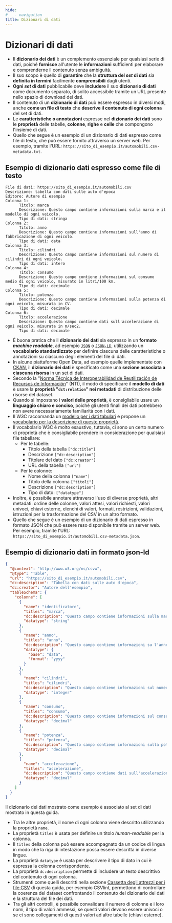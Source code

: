 ```yaml
---
hide:
#   - navigation
title: Dizionari di dati
---
```



# Dizionari di dati

- Il **dizionario dei dati** è un complemento essenziale per qualsiasi serie di dati, poiché **fornisce** all'utente le **informazioni** sufficienti per elaborare e comprenderne il contenuto senza ambiguità.
- Il suo scopo è quello di **garantire** che la **struttura del *set* di dati** sia **definita in termini** facilmente **comprensibili** dagli utenti.
- **Ogni *set* di dati** pubblicabile deve **includere** il suo **dizionario di dati** come documento separato, di solito accessibile tramite un URL presente nello spazio di download dei dati.
- Il contenuto di un **dizionario di dati** può essere espresso in diversi modi, anche **come un file di testo** che **descrive il contenuto di ogni colonna** del set di dati.
- Le **caratteristiche o annotazioni** espresse nel **dizionario dei dati** sono le **proprietà** delle tabelle, **colonne**, **righe** e **celle** che compongono l'insieme di dati.
- Quello che segue è un esempio di un dizionario di dati espresso come file di testo, che può essere fornito attraverso un server web. Per esempio, tramite l'URL: `https://sito_di_esempio.it/automobili.csv-metadata.txt`.


## Esempio di dizionario dati espresso come file di testo

``` title="automobili.csv-metadata.txt"
File di dati: https://sito_di_esempio.it/automobili.csv
Descrizione: tabella con dati sulle auto d'epoca
Editore: Autore di esempio
Colonna 1:
      Titolo: marca
      Descrizione: Questo campo contiene informazioni sulla marca e il modello di ogni veicolo.
      Tipo di dati: stringa
Colonna 2:
      Titolo: anno
      Descrizione: Questo campo contiene informazioni sull'anno di fabbricazione di ogni veicolo.
      Tipo di dati: data
Colonna 3:
      Titolo: cilindri
      Descrizione: Questo campo contiene informazioni sul numero di cilindri di ogni veicolo.
      Tipo di dati: intero
Colonna 4:
      Titolo: consumo
      Descrizione: Questo campo contiene informazioni sul consumo medio di ogni veicolo, misurato in litri/100 km.
      Tipo di dati: decimale
Colonna 5:
      Titolo: potenza
      Descrizione: Questo campo contiene informazioni sulla potenza di ogni veicolo, misurata in CV.
      Tipo di dati: decimale
Colonna 6:
      Titolo: accelerazione
      Descrizione: Questo campo contiene dati sull'accelerazione di ogni veicolo, misurata in m/sec2.
      Tipo di dati: decimale
```

- È buona pratica che il **dizionario dei dati** sia espresso in un **formato *machine readable***, ad esempio [`JSON`](https://www.w3schools.com/js/js_json_intro.asp) o [`JSON-LD`](https://www.w3.org/TR/json-ld11/), utilizzando un **vocabolario standardizzato** per definire ciascuna delle caratteristiche o annotazioni su ciascuno degli elementi del file di dati.
- In alcune piattaforme Open Data, ad esempio quelle implementate con [CKAN](https://ckan.org/), il **dizionario dei dati** è specificato come una **sezione associata a ciascuna risorsa** in un set di dati.
- Secondo la "[Norma Técnica de Interoperabilidad de Reutilización de Recursos de Información](https://datos.gob.es/en/documentacion/norma-tecnica-de-interoperabiliad-de-reutilizacion-de-recursos-de-informacion)" (NTI), il modo di specificare il **modello di dati** è usare la **proprietà "`dct:relation`" nei metadati** di distribuzione delle risorse del dataset.
- Quando si impostano i **valori delle proprietà**, è consigliabile usare un **linguaggio chiaro e conciso**, poiché gli utenti finali dei dati potrebbero non avere necessariamente familiarità con i dati.
- Il W3C raccomanda un [modello per i dati tabulari](https://www.w3.org/TR/tabular-data-model/) e propone un [vocabolario per la descrizione di queste proprietà](https://www.w3.org/TR/tabular-metadata/).
- Il vocabolario W3C è molto esaustivo, tuttavia, ci sono un certo numero di proprietà che è consigliabile prendere in considerazione per qualsiasi file tabellare:
    - Per le tabelle:
         - Titolo della tabella `["dc:title"]`
         - Descrizione `["dc:description"]`
         - Titolare del dato `["dc:creator"]`
         - URL della tabella `["url"]`
    - Per le colonne:
         - Nome della colonna `["name"]`
         - Titolo della colonna `["titoli"]`
         - Descrizione `["dc:description"]`
         - Tipo di dato: `["datatype"]`
- Inoltre, è possibile annotare attraverso l'uso di diverse proprietà, altri metadati: ordine delle colonne, valori attesi, valori richiesti, valori univoci, chiavi esterne, elenchi di valori, formati, restrizioni, validazioni, istruzioni per la trasformazione del CSV in un altro formato.
- Quello che segue è un esempio di un dizionario di dati espresso in formato JSON che può essere reso disponibile tramite un server web. Per esempio, tramite l'URL: `https://sito_di_esempio.it/automobili.csv-metadata.json`.


## Esempio di dizionario dati in formato json-ld

``` json title="automobili.csv-metadata.json"
{
  "@context": "http://www.w3.org/ns/csvw",
  "@type": "Table",
  "url": "https://sito_di_esempio.it/automobili.csv",
  "dc:description": "Tabella con dati sulle auto d'epoca",
  "dc:creator": "Autore dell'esempio",
  "tableSchema": {
    "colonne": [
      {
        "name": "identificatore",
        "titles": "marca",
        "dc:description": "Questo campo contiene informazioni sulla marca e il modello di ogni veicolo",
        "datatype": "string"
      },
      {
        "name": "anno",
        "titles": "anno",
        "dc:description": "Questo campo contiene informazioni su l'anno di fabbricazione di ogni veicolo",
        "datatype": {
          "base": "data",
          "format": "yyyy"
        }
      },
      {
        "name": "cilindri",
        "titles": "cilindri",
        "dc:description": "Questo campo contiene informazioni sul numero di cilindri di ogni veicolo",
        "datatype": "integer"
      },
      {
        "name": "consumo",
        "titles": "consumo",
        "dc:description": "Questo campo contiene informazioni sul consumo medio di carburante di ogni veicolo, misurato in litri/100 km",
        "datatype": "decimal"
      },
      {
        "name": "potenza",
        "titles": "potenza",
        "dc:description": "Questo campo contiene informazioni sulla potenza di ogni veicolo, misurata in CV",
        "datatype": "decimal"
      },
      {
        "name": "accelerazione",
        "titles": "accelerazione",
        "dc:description": "Questo campo contiene dati sull'accelerazione di ogni veicolo misurata in m/sec2",
        "datatype": "decimal"
      }
    ]
  }
}

```

Il dizionario dei dati mostrato come esempio è associato al set di dati mostrato in questa guida.

- Tra le altre proprietà, il nome di ogni colonna viene descritto utilizzando la proprietà `name`.
- La proprietà `titles` è usata per definire un titolo *human-readable* per la colonna.
- Il `titles` della colonna può essere accompagnato da un codice di lingua in modo che la riga di intestazione possa essere descritta in diverse lingue.
- La proprietà `datatype` è usata per descrivere il tipo di dato in cui è espressa la colonna corrispondente.
- La proprietà `dc:description` permette di includere un testo descrittivo del contenuto di ogni colonna.
- Strumenti come quelli descritti nella sezione [Cassetta degli attrezzi per i file CSV](./linee_guida_pubblicazione/Cassetta_attrezzi.md) di questa guida, per esempio CSVlint, permettono di controllare la coerenza del dataset confrontando il contenuto del dizionario dei dati e la struttura del file dei dati.
- Tra gli altri controlli, è possibile convalidare il numero di colonne e i loro nomi, il tipo di valori ammessi, se questi valori devono essere univoci o se ci sono collegamenti di questi valori ad altre tabelle (chiavi esterne).
